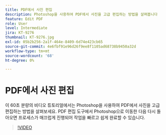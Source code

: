 ```yaml
---
title: PDF에서 사진 편집
description: Photoshop을 사용하여 PDF에서 사진을 고급 편집하는 방법을 살펴봅니다
feature: Edit PDF
role: User
level: Intermediate
jira: KT-9276
thumbnail: KT-9276.jpg
exl-id: 05b2b256-2a1f-464e-8409-6d74e423cb65
source-git-commit: 4e6fbf91e96d26f9ee8f1105ad68738b9450a32d
workflow-type: tm+mt
source-wordcount: '68'
ht-degree: 0%

---
```


# PDF에서 사진 편집

이 60초 분량의 비디오 튜토리얼에서는 Photoshop을 사용하여 PDF에서 사진을 고급 편집하는 방법을 살펴보세요. PDF 편집 도구에서 Photoshop으로 이동한 다음 다시 돌아오면 프로세스가 매끄럽게 진행되어 작업을 빠르고 쉽게 완료할 수 있습니다.

>[!VIDEO](https://video.tv.adobe.com/v/338276?quality=12&learn=on&hidetitle=true)
